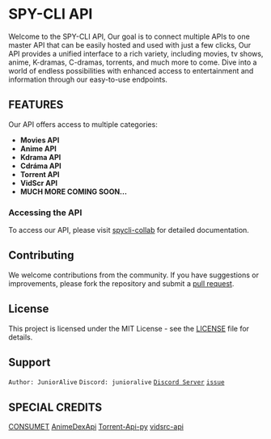 # SPY-CLI API

Welcome to the SPY-CLI API, Our goal is to connect multiple APIs to one master API that can be easily hosted and used with just a few clicks, Our API provides a unified interface to a rich variety, including movies, tv shows, anime, K-dramas, C-dramas, torrents, and much more to come. Dive into a world of endless possibilities with enhanced access to entertainment and information through our easy-to-use endpoints. 

## FEATURES

Our API offers access to multiple categories:

- **Movies API**
- **Anime API**
- **Kdrama API**
- **Cdráma API**
- **Torrent API**
- **VidScr API**
- **MUCH MORE COMING SOON...**

### Accessing the API

To access our API, please visit [spycli-collab](https://github.com/spycli/spycli-collab) for detailed documentation.

## Contributing

We welcome contributions from the community. If you have suggestions or improvements, please fork the repository and submit a [pull request](https://github.com/spycli/spycli-api/pulls).

## License

This project is licensed under the MIT License - see the [LICENSE](LICENSE.md) file for details.

## Support

```Author: JuniorAlive``` ```Discord: junioralive``` [```Discord Server```](https://discord.gg/g7wDtnBKEb) [```issue```](https://github.com/spycli/spycli-api/issues/new)

## SPECIAL CREDITS

[CONSUMET](https://github.com/consumet/api.consumet.org)
[AnimeDexApi](https://github.com/TechShreyash/AnimeDexApi)
[Torrent-Api-py](https://github.com/Ryuk-me/Torrent-Api-pyy)
[vidsrc-api](https://github.com/cool-dev-guy/vidsrc-api)
